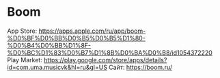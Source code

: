 # Boom

App Store: https://apps.apple.com/ru/app/boom-%D0%BF%D0%BB%D0%B5%D0%B5%D1%80-%D0%B4%D0%BB%D1%8F-%D0%BC%D1%83%D0%B7%D1%8B%D0%BA%D0%B8/id1054372220
Play Market: https://play.google.com/store/apps/details?id=com.uma.musicvk&hl=ru&gl=US
Сайт: https://boom.ru/